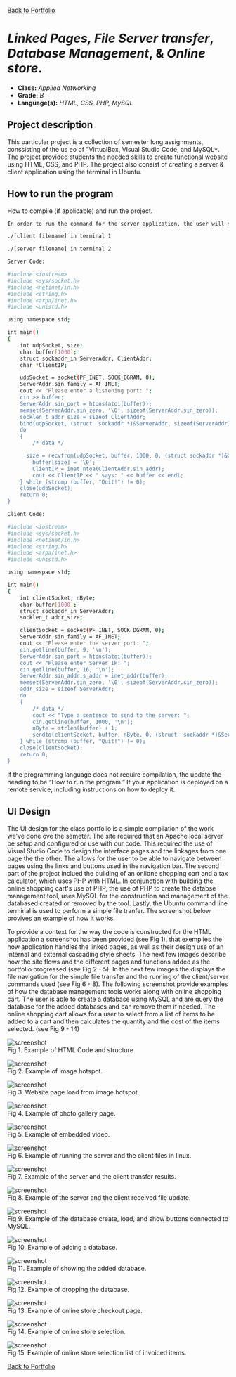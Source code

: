 [Back to Portfolio](./)

*Linked Pages, File Server transfer*, *Database Management*, & *Online store*.
===============

-   **Class:** *Applied Networking*
-   **Grade:** *B*
-   **Language(s):** *HTML, CSS, PHP, MySQL*

## Project description

This particular project is a collection of semester long assignments, conssisting of the us eo of "VirtualBox, Visual Studio Code, and MySQL*. The project provided students the needed skills to create functional website using HTML, CSS, and PHP. The project also consist of creating a server & client application using the terminal in Ubuntu. 

## How to run the program

How to compile (if applicable) and run the project.

```bash
In order to run the command for the server application, the user will need to navigate to the server client files in their directors and runn the from the command line and typing in the below commands, each from different terminals, and press enter. Examplse can be found in the screenshots below:

./[client filename] in terminal 1

./[server filename] in terminal 2
```

```bash
Server Code:

#include <iostream>
#include <sys/socket.h>
#include <netinet/in.h>
#include <string.h>
#include <arpa/inet.h>
#include <unistd.h>

using namespace std;

int main()
{
    int udpSocket, size;
    char buffer[1000];
    struct sockaddr_in ServerAddr, ClientAddr;
    char *ClientIP;

    udpSocket = socket(PF_INET, SOCK_DGRAM, 0);
    ServerAddr.sin_family = AF_INET;
    cout << "Please enter a listening port: ";
    cin >> buffer;
    ServerAddr.sin_port = htons(atoi(buffer));
    memset(ServerAddr.sin_zero, '\0', sizeof(ServerAddr.sin_zero));
    socklen_t addr_size = sizeof ClientAddr;
    bind(udpSocket, (struct  sockaddr *)&ServerAddr, sizeof(ServerAddr));
    do
    {
        /* data */

      size = recvfrom(udpSocket, buffer, 1000, 0, (struct sockaddr *)&ClientAddr, &addr_size);
        buffer[size] = '\0';
        ClientIP = inet_ntoa(ClientAddr.sin_addr);
        cout << ClientIP << " says: " << buffer << endl;
    } while (strcmp (buffer, "Quit!") != 0);
    close(udpSocket);
    return 0;
}

```

```bash
Client Code:

#include <iostream>
#include <sys/socket.h>
#include <netinet/in.h>
#include <string.h>
#include <arpa/inet.h>
#include <unistd.h>

using namespace std;

int main()
{
    int clientSocket, nByte;
    char buffer[1000];
    struct sockaddr_in ServerAddr;
    socklen_t addr_size;

    clientSocket = socket(PF_INET, SOCK_DGRAM, 0);
    ServerAddr.sin_family = AF_INET;
    cout << "Please enter the server port: ";
    cin.getline(buffer, 9, '\n');
    ServerAddr.sin_port = htons(atoi(buffer));
    cout << "Please enter Server IP: ";
    cin.getline(buffer, 16, '\n');
    ServerAddr.sin_addr.s_addr = inet_addr(buffer);
    memset(ServerAddr.sin_zero, '\0', sizeof(ServerAddr.sin_zero));
    addr_size = sizeof ServerAddr;
    do
    {
        /* data */
        cout << "Type a sentence to send to the server: ";
        cin.getline(buffer, 1000, '\n');
        nByte = strlen(buffer) + 1;
        sendto(clientSocket, buffer, nByte, 0, (struct  sockaddr *)&ServerAddr, addr_size);
    } while (strcmp (buffer, "Quit!") != 0);
    close(clientSocket);
    return 0;
}

```

If the programming language does not require compilation, the update the heading to be “How to run the program.” If your application is deployed on a remote service, including instructions on how to deploy it.

## UI Design

The UI design for the class portfolio is a simple compilation of the work we've done ove the semeter. The site required that an Apache local server be setup and configured or use with our code. This required the use of Visual Studio Code to design the interface pages and the linkages from one page the the other. The allows for the user to be able to navigate between pages using the links and buttons used in the navigation bar. The second part of the project inclued the building of an onlione shopping cart and a tax calculator, which uses PHP with HTML. In conjunction with building the online shopping cart's use of PHP, the use of PHP to create the databse management tool, uses MySQL for the construction and management of the databased created or removed by the tool. Lastly, the Ubuntu command line terminal is used to perform a simple file tranfer. The screenshot below provives an example of how it works.

To provide a context for the way the code is constructed for the HTML application a screenshot has been provided (see Fig 1), that exemplies the how application handles the linked pages, as well as their design use of an internal and external cascading style sheets. The next few images describe how the site flows and the different pages and functions added as the portfolio progressed (see Fig 2 - 5). In the next few images the displays the file navigation for the simple file transfer and the running of the client/server commands used (see Fig 6 - 8). The following screenshot provide examples of how the database management tools works along with online shopping cart. The user is able to create a database using MySQL and are query the database for the added databases and can remove them if needed. The online shopping cart allows for a user to select from a list of items to be added to a cart and then calculates the quantity and the cost of the items selected. (see Fig 9 - 14)

![screenshot](images/CSCI_332_Screenshot1.png)  
Fig 1. Example of HTML Code and structure

![screenshot](images/CSCI_332_Screenshot3-1.png)  
Fig 2. Example of image hotspot.

![screenshot](images/CSCI_332_Screenshot3-2.png)  
Fig 3. Website page load from image hotspot.

![screenshot](images/CSCI_332_Screenshot-Gallery.png)  
Fig 4. Example of photo gallery page.

![screenshot](images/CSCI_332_Screenshot-Video.png)  
Fig 5. Example of embedded video.

![screenshot](images/Final_Project_File_Transfer.png)  
Fig 6. Example of running the server and the client files in linux.

![screenshot](images/Transfer_results.png)  
Fig 7. Example of the server and the client transfer results.

![screenshot](images/New_Received_number.png)  
Fig 8. Example of the server and the client received file update.

![screenshot](images/Create-Drop-Show_Database_in_MySql.png)  
Fig 9. Example of the database create, load, and show buttons connected to MySQL.

![screenshot](images/Add_SeniorPortfolio_Database.png)  
Fig 10. Example of adding a database.

![screenshot](images/Show_SeniorPortfolio_Database.png)  
Fig 11. Example of showing the added database.

![screenshot](images/Drop_Senior_Portfolio_&_Databasetesting_Databases.png)  
Fig 12. Example of dropping the database.

![screenshot](images/Online_Store.png)  
Fig 13. Example of online store checkout page.

![screenshot](images/Selected_Items.png)  
Fig 14. Example of online store selection.

![screenshot](images/Checkout_list.png)  
Fig 15. Example of online store selection list of invoiced items.


[Back to Portfolio](./)
